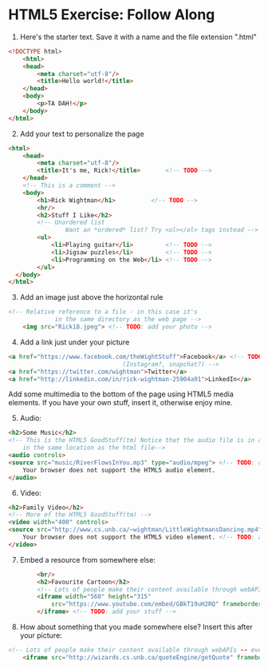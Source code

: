 # HTML5 Exercise: Follow Along

1. Here's the starter text. Save it with a name and the file extension ".html"
```html
<!DOCTYPE html>
	<html>
	<head>
		<meta charset="utf-8"/>
		<title>Hello world!</title>
	</head>
	<body>
		<p>TA DAH!</p>
	</body>
</html>
```
2. Add your text to personalize the page
```html
<html>
	<head>
		<meta charset="utf-8"/>
		<title>It's me, Rick!</title> 		<!-- TODO -->
	</head>
	<!-- This is a comment -->
	<body>
		<h1>Rick Wightman</h1>			<!-- TODO -->
		<hr/>
		<h2>Stuff I Like</h2>
		<!-- Unordered list
      			Want an *ordered* list? Try <ol></ol> tags instead -->
		<ul>
			<li>Playing guitar</li>			<!-- TODO -->
			<li>Jigsaw puzzles</li>			<!-- TODO -->
			<li>Programming on the Web</li>	<!-- TODO -->
		</ul>
  </body>
</html>
```
3. Add an image just above the horizontal rule
```html
<!-- Relative reference to a file - in this case it's
			 in the same directory as the web page -->
	<img src="Rick18.jpeg"> <!-- TODO: add your photo -->
```
4. Add a link just under your picture
```html
<a href="https://www.facebook.com/theWightStuff">Facebook</a> <!-- TODO: add your stuff 
								(Instagram?, snapchat?) -->
<a href="https://twitter.com/wightman">Twitter</a>
<a href="http://linkedin.com/in/rick-wightman-25904a91">LinkedIn</a>
```
Add some multimedia to the bottom of the page using HTML5 media elements. If you have your own stuff,
insert it, otherwise enjoy mine.

5. Audio:
```html
<h2>Some Music</h2>
<!-- This is the HTML5 GoodStuff(tm) Notice that the audio file is in a folder named "music" 
	in the same location as the html file-->
<audio controls>
<source src="music/RiverFlowsInYou.mp3" type="audio/mpeg"> <!-- TODO: add your stuff -->
	Your browser does not support the HTML5 audio element.
</audio>
```
6. Video:
```html
<h2>Family Video</h2>
<!-- More of the HTML5 GoodStuff(tm) -->
<video width="400" controls>
<source src="http://www.cs.unb.ca/~wightman/LittleWightmansDancing.mp4" type="video/mp4">
	Your browser does not support the HTML5 video element. <!-- TODO: add your stuff -->
</video>
```
7. Embed a resource from somewhere else:
```html
		<br/>
		<h2>Favourite Cartoon</h2>
		<!-- Lots of people make their content available through webAPIs -->
		<iframe width="560" height="315" 
			src="https://www.youtube.com/embed/GBkT19uH2RQ" frameborder="0" allowfullscreen>
		</iframe> <!-- TODO: add your stuff -->
```
8. How about something that you made somewhere else? Insert this after your picture:
```html
<!-- Lots of people make their content available through webAPIs -- even me! -->
	<iframe src="http://wizards.cs.unb.ca/quoteEngine/getQuote" frameborder="0"></iframe>
```
